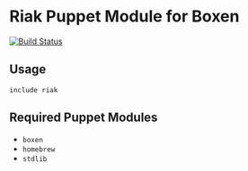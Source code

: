 # Riak Puppet Module for Boxen

[![Build Status](https://travis-ci.org/boxen/puppet-riak.png?branch=master)](https://travis-ci.org/boxen/puppet-riak)

## Usage

```puppet
include riak
```

## Required Puppet Modules

* `boxen`
* `homebrew`
* `stdlib`
